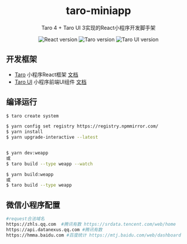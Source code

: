 <h1 align="center">taro-miniapp</h1>

<div align="center">
Taro 4 + Taro UI 3实现的React小程序开发脚手架
<p align="center">
<img src="https://img.shields.io/badge/React-18.3.1-brightgreen" alt="React version"/>
<img src="https://img.shields.io/badge/Taro-4.0.6-brightgreen" alt="Taro version"/>
<img src="https://img.shields.io/badge/Taro UI-3.3.0-brightgreen" alt="Taro UI version"/> 
</p>
</div>

## 开发框架
- [Taro](https://github.com/nervjs/taro) 小程序React框架 [文档](https://taro-docs.jd.com/docs/next/GETTING-STARTED)
- [Taro UI](https://github.com/NervJS/taro-ui) 小程序前端UI组件 [文档](https://taro-ui.jd.com/#/docs/introduction)

## 编译运行

```bash
$ taro create system

$ yarn config set registry https://registry.npmmirror.com/
$ yarn install
$ yarn upgrade-interactive --latest


$ yarn dev:weapp
或
$ taro build --type weapp --watch

$ yarn build:weapp
或
$ taro build --type weapp
```

## 微信小程序配置
```bash
#request合法域名
https://zhls.qq.com  #腾讯有数 https://srdata.tencent.com/web/home
https://api.datanexus.qq.com #腾讯有数
https://hmma.baidu.com #百度统计 https://mtj.baidu.com/web/dashboard

```